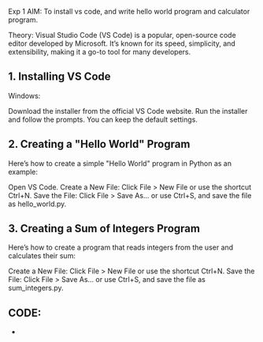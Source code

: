 Exp 1
AIM:
To install vs code, and write hello world program and calculator program.

Theory:
Visual Studio Code (VS Code) is a popular, open-source code editor developed by Microsoft. It’s known for its speed, simplicity, and extensibility, making it a go-to tool for many developers. 

## 1. Installing VS Code
Windows:

Download the installer from the official VS Code website.
Run the installer and follow the prompts. You can keep the default settings.

## 2. Creating a "Hello World" Program
Here’s how to create a simple "Hello World" program in Python as an example:

Open VS Code.
Create a New File:
Click File > New File or use the shortcut Ctrl+N.
Save the File:
Click File > Save As... or use Ctrl+S, and save the file as hello_world.py.

## 3. Creating a Sum of Integers Program
Here’s how to create a program that reads integers from the user and calculates their sum:

Create a New File:
Click File > New File or use the shortcut Ctrl+N.
Save the File:
Click File > Save As... or use Ctrl+S, and save the file as sum_integers.py.
## CODE:
+
